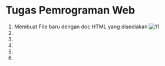 # Tugas Pemrograman Web

1. Membuat File baru dengan doc HTML yang disediakan
![11](https://user-images.githubusercontent.com/56239989/113123534-e0ad1800-923e-11eb-9d47-9386f7d117b0.jpg)
3. 
4. 
5. 
6. 
7. 
